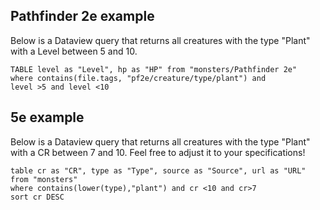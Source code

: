 ## Pathfinder 2e example

Below is a Dataview query that returns all creatures with the type "Plant" with a Level between 5 and 10.

```dataview
TABLE level as "Level", hp as "HP" from "monsters/Pathfinder 2e"
where contains(file.tags, "pf2e/creature/type/plant") and
level >5 and level <10
```


## 5e example

Below is a Dataview query that returns all creatures with the type "Plant" with a CR between 7 and 10. Feel free to adjust it to your specifications!

```dataview
table cr as "CR", type as "Type", source as "Source", url as "URL" from "monsters"
where contains(lower(type),"plant") and cr <10 and cr>7
sort cr DESC
```

